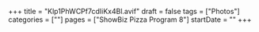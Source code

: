 +++
title = "Klp1PhWCPf7cdIiKx4Bl.avif"
draft = false
tags = ["Photos"]
categories = [""]
pages = ["ShowBiz Pizza Program 8"]
startDate = ""
+++
